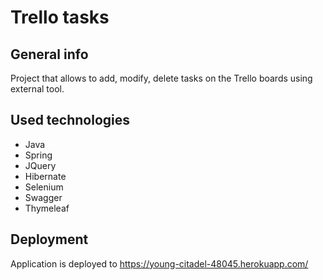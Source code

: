 # Trello tasks

## General info
Project that allows to add, modify, delete tasks on the Trello boards using external tool.

## Used technologies
* Java
* Spring
* JQuery
* Hibernate
* Selenium
* Swagger
* Thymeleaf

## Deployment
Application is deployed to https://young-citadel-48045.herokuapp.com/

